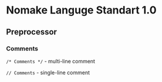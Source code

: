 # Nomake Languge Standart 1.0

## Preprocessor

### Comments
`/* Comments */` - multi-line comment

`// Comments` - single-line comment